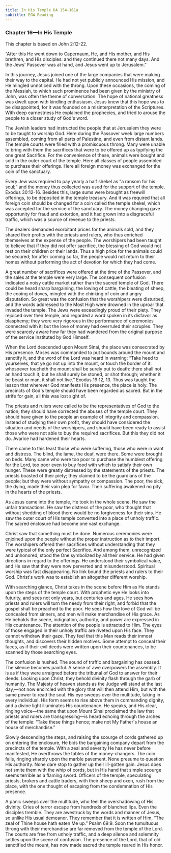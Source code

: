 ```yaml
---
title: In His Temple DA 154-161a
subtitle: EGW Reading
---
```


### Chapter 16—In His Temple

This chapter is based on John 2:12-22.

“After this He went down to Capernaum, He, and His mother, and His brethren, and His disciples: and they continued there not many days. And the Jews’ Passover was at hand, and Jesus went up to Jerusalem.”

In this journey, Jesus joined one of the large companies that were making their way to the capital. He had not yet publicly announced His mission, and He mingled unnoticed with the throng. Upon these occasions, the coming of the Messiah, to which such prominence had been given by the ministry of John, was often the theme of conversation. The hope of national greatness was dwelt upon with kindling enthusiasm. Jesus knew that this hope was to be disappointed, for it was founded on a misinterpretation of the Scriptures. With deep earnestness He explained the prophecies, and tried to arouse the people to a closer study of God's word.

The Jewish leaders had instructed the people that at Jerusalem they were to be taught to worship God. Here during the Passover week large numbers assembled, coming from all parts of Palestine, and even from distant lands. The temple courts were filled with a promiscuous throng. Many were unable to bring with them the sacrifices that were to be offered up as typifying the one great Sacrifice. For the convenience of these, animals were bought and sold in the outer court of the temple. Here all classes of people assembled to purchase their offerings. Here all foreign money was exchanged for the coin of the sanctuary.

Every Jew was required to pay yearly a half shekel as “a ransom for his soul;” and the money thus collected was used for the support of the temple. Exodus 30:12-16. Besides this, large sums were brought as freewill offerings, to be deposited in the temple treasury. And it was required that all foreign coin should be changed for a coin called the temple shekel, which was accepted for the service of the sanctuary. The money changing gave opportunity for fraud and extortion, and it had grown into a disgraceful traffic, which was a source of revenue to the priests.

The dealers demanded exorbitant prices for the animals sold, and they shared their profits with the priests and rulers, who thus enriched themselves at the expense of the people. The worshipers had been taught to believe that if they did not offer sacrifice, the blessing of God would not rest on their children or their lands. Thus a high price for the animals could be secured; for after coming so far, the people would not return to their homes without performing the act of devotion for which they had come.

A great number of sacrifices were offered at the time of the Passover, and the sales at the temple were very large. The consequent confusion indicated a noisy cattle market rather than the sacred temple of God. There could be heard sharp bargaining, the lowing of cattle, the bleating of sheep, the cooing of doves, mingled with the chinking of coin and angry disputation. So great was the confusion that the worshipers were disturbed, and the words addressed to the Most High were drowned in the uproar that invaded the temple. The Jews were exceedingly proud of their piety. They rejoiced over their temple, and regarded a word spoken in its disfavor as blasphemy; they were very rigorous in the performance of ceremonies connected with it; but the love of money had overruled their scruples. They were scarcely aware how far they had wandered from the original purpose of the service instituted by God Himself.

When the Lord descended upon Mount Sinai, the place was consecrated by His presence. Moses was commanded to put bounds around the mount and sanctify it, and the word of the Lord was heard in warning: “Take heed to yourselves, that ye go not up into the mount, or touch the border of it: whosoever toucheth the mount shall be surely put to death: there shall not an hand touch it, but he shall surely be stoned, or shot through; whether it be beast or man, it shall not live.” Exodus 19:12, 13. Thus was taught the lesson that wherever God manifests His presence, the place is holy. The precincts of God's temple should have been regarded as sacred. But in the strife for gain, all this was lost sight of.

The priests and rulers were called to be the representatives of God to the nation; they should have corrected the abuses of the temple court. They should have given to the people an example of integrity and compassion. Instead of studying their own profit, they should have considered the situation and needs of the worshipers, and should have been ready to assist those who were not able to buy the required sacrifices. But this they did not do. Avarice had hardened their hearts.

There came to this feast those who were suffering, those who were in want and distress. The blind, the lame, the deaf, were there. Some were brought on beds. Many came who were too poor to purchase the humblest offering for the Lord, too poor even to buy food with which to satisfy their own hunger. These were greatly distressed by the statements of the priests. The priests boasted of their piety; they claimed to be the guardians of the people; but they were without sympathy or compassion. The poor, the sick, the dying, made their vain plea for favor. Their suffering awakened no pity in the hearts of the priests.

As Jesus came into the temple, He took in the whole scene. He saw the unfair transactions. He saw the distress of the poor, who thought that without shedding of blood there would be no forgiveness for their sins. He saw the outer court of His temple converted into a place of unholy traffic. The sacred enclosure had become one vast exchange.

Christ saw that something must be done. Numerous ceremonies were enjoined upon the people without the proper instruction as to their import. The worshipers offered their sacrifices without understanding that they were typical of the only perfect Sacrifice. And among them, unrecognized and unhonored, stood the One symbolized by all their service. He had given directions in regard to the offerings. He understood their symbolical value, and He saw that they were now perverted and misunderstood. Spiritual worship was fast disappearing. No link bound the priests and rulers to their God. Christ's work was to establish an altogether different worship.

With searching glance, Christ takes in the scene before Him as He stands upon the steps of the temple court. With prophetic eye He looks into futurity, and sees not only years, but centuries and ages. He sees how priests and rulers will turn the needy from their right, and forbid that the gospel shall be preached to the poor. He sees how the love of God will be concealed from sinners, and men will make merchandise of His grace. As He beholds the scene, indignation, authority, and power are expressed in His countenance. The attention of the people is attracted to Him. The eyes of those engaged in their unholy traffic are riveted upon His face. They cannot withdraw their gaze. They feel that this Man reads their inmost thoughts, and discovers their hidden motives. Some attempt to conceal their faces, as if their evil deeds were written upon their countenances, to be scanned by those searching eyes.

The confusion is hushed. The sound of traffic and bargaining has ceased. The silence becomes painful. A sense of awe overpowers the assembly. It is as if they were arraigned before the tribunal of God to answer for their deeds. Looking upon Christ, they behold divinity flash through the garb of humanity. The Majesty of heaven stands as the Judge will stand at the last day,—not now encircled with the glory that will then attend Him, but with the same power to read the soul. His eye sweeps over the multitude, taking in every individual. His form seems to rise above them in commanding dignity, and a divine light illuminates His countenance. He speaks, and His clear, ringing voice—the same that upon Mount Sinai proclaimed the law that priests and rulers are transgressing—is heard echoing through the arches of the temple: “Take these things hence; make not My Father's house an house of merchandise.”

Slowly descending the steps, and raising the scourge of cords gathered up on entering the enclosure, He bids the bargaining company depart from the precincts of the temple. With a zeal and severity He has never before manifested, He overthrows the tables of the money-changers. The coin falls, ringing sharply upon the marble pavement. None presume to question His authority. None dare stop to gather up their ill-gotten gain. Jesus does not smite them with the whip of cords, but in His hand that simple scourge seems terrible as a flaming sword. Officers of the temple, speculating priests, brokers and cattle traders, with their sheep and oxen, rush from the place, with the one thought of escaping from the condemnation of His presence.

A panic sweeps over the multitude, who feel the overshadowing of His divinity. Cries of terror escape from hundreds of blanched lips. Even the disciples tremble. They are awestruck by the words and manner of Jesus, so unlike His usual demeanor. They remember that it is written of Him, “The zeal of Thine house hath eaten Me up.” Psalm 69:9. Soon the tumultuous throng with their merchandise are far removed from the temple of the Lord. The courts are free from unholy traffic, and a deep silence and solemnity settles upon the scene of confusion. The presence of the Lord, that of old sanctified the mount, has now made sacred the temple reared in His honor.